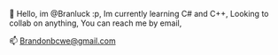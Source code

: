  👋 Hello, im @Branluck :p,
Im currently learning C# and C++,
Looking to collab on anything,
You can reach me by email,

 📫  Brandonbcwe@gmail.com

<!---
Branluck/Branluck is a ✨ special ✨ repository because its `README.md` (this file) appears on your GitHub profile.
You can click the Preview link to take a look at your changes.
--->
